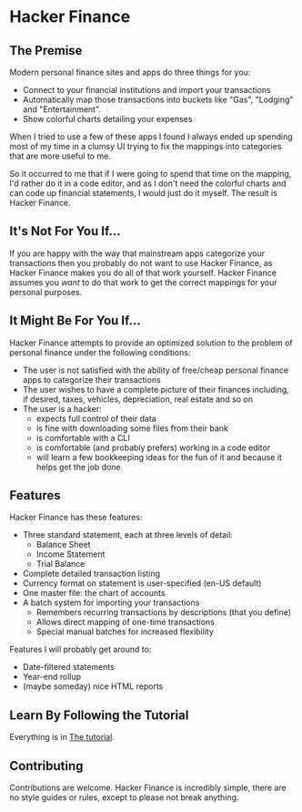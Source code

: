 # Hacker Finance

## The Premise

Modern personal finance sites and apps do three things for you:
* Connect to your financial institutions and import your transactions
* Automatically map those transactions into buckets like "Gas", "Lodging"
  and "Entertainment".  
* Show colorful charts detailing your expenses

When I tried to use a few of these apps I found I always ended up
spending most of my time in a clumsy UI trying to fix the mappings into
categories that are more useful to me.

So it occurred to me that if I were going to spend that time on the
mapping, I'd rather do it in a code editor, and 
as I don't need the colorful charts and can code up financial
statements, I would just do it myself.  The result is Hacker Finance.

## It's Not For You If...

If you are happy with the way that mainstream apps categorize
your transactions then you probably do not want to use Hacker Finance, as
Hacker Finance makes you do all of that work yourself.  Hacker Finance
assumes you *want* to do that work to get the correct mappings for your
personal purposes.

## It Might Be For You If...

Hacker Finance attempts to provide an optimized solution to the
problem of personal finance under the following conditions:
* The user is not satisfied with the ability of free/cheap
  personal finance apps to categorize their transactions
* The user wishes to have a complete picture of their finances
  including, if desired, taxes, vehicles, depreciation, real estate
  and so on
* The user is a hacker:
    * expects full control of their data
    * is fine with downloading some files from their bank
    * is comfortable with a CLI
    * is comfortable (and probably prefers) working in a code editor
    * will learn a few bookkeeping ideas for the fun of it and
      because it helps get the job done

## Features

Hacker Finance has these features:

* Three standard statement, each at three levels of detail:
  * Balance Sheet
  * Income Statement
  * Trial Balance
* Complete detailed transaction listing
* Currency format on statement is user-specified (en-US default)
* One master file: the chart of accounts
* A batch system for importing your transactions
  * Remembers recurring transactions by descriptions (that you define)
  * Allows direct mapping of one-time transactions
  * Special manual batches for increased flexibility

Features I will probably get around to:
* Date-filtered statements
* Year-end rollup 
* (maybe someday) nice HTML reports

## Learn By Following the Tutorial

Everything is in [The tutorial](docs/tutorial.md).

## Contributing

Contributions are welcome.  Hacker Finance is incredibly simple,
there are no style guides or rules, except to please not break
anything.